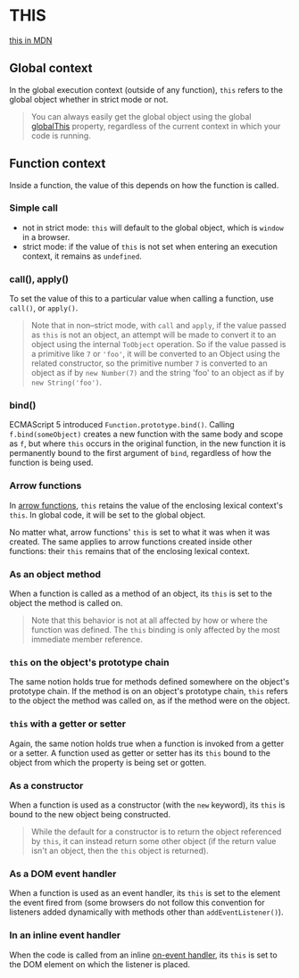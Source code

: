 # THIS

[this in MDN](https://developer.mozilla.org/en-US/docs/Web/JavaScript/Reference/Operators/this)

## Global context

In the global execution context (outside of any function), `this` refers to the global object whether in strict mode or not.

>You can always easily get the global object using the global [globalThis](https://developer.mozilla.org/en-US/docs/Web/JavaScript/Reference/Global_Objects/globalThis) property, regardless of the current context in which your code is running.

## Function context

Inside a function, the value of this depends on how the function is called.

### Simple call

- not in strict mode: `this` will default to the global object, which is `window` in a browser.
- strict mode: if the value of `this` is not set when entering an execution context, it remains as `undefined`.

### call(), apply()

To set the value of this to a particular value when calling a function, use `call()`, or `apply()`.

>Note that in non–strict mode, with `call` and `apply`, if the value passed as `this` is not an object, an attempt will be made to convert it to an object using the internal `ToObject` operation. So if the value passed is a primitive like `7` or `'foo'`, it will be converted to an Object using the related constructor, so the primitive number `7` is converted to an object as if by `new Number(7)` and the string 'foo' to an object as if by `new String('foo')`.

### bind()

ECMAScript 5 introduced `Function.prototype.bind()`. Calling `f.bind(someObject)` creates a new function with the same body and scope as `f`, but where `this` occurs in the original function, in the new function it is permanently bound to the first argument of `bind`, regardless of how the function is being used.

### Arrow functions

In [arrow functions](https://developer.mozilla.org/zh-TW/docs/Web/JavaScript/Reference/Functions/Arrow_functions), `this` retains the value of the enclosing lexical context's `this`. In global code, it will be set to the global object.

No matter what, arrow functions' `this` is set to what it was when it was created. The same applies to arrow functions created inside other functions: their `this` remains that of the enclosing lexical context.

### As an object method

When a function is called as a method of an object, its `this` is set to the object the method is called on.

>Note that this behavior is not at all affected by how or where the function was defined. The `this` binding is only affected by the most immediate member reference.

### `this` on the object's prototype chain

The same notion holds true for methods defined somewhere on the object's prototype chain. If the method is on an object's prototype chain, `this` refers to the object the method was called on, as if the method were on the object.

### `this` with a getter or setter

Again, the same notion holds true when a function is invoked from a getter or a setter. A function used as getter or setter has its `this` bound to the object from which the property is being set or gotten.

### As a constructor

When a function is used as a constructor (with the `new` keyword), its `this` is bound to the new object being constructed.

>While the default for a constructor is to return the object referenced by `this`, it can instead return some other object (if the return value isn't an object, then the `this` object is returned).

### As a DOM event handler

When a function is used as an event handler, its `this` is set to the element the event fired from (some browsers do not follow this convention for listeners added dynamically with methods other than `addEventListener()`).

### In an inline event handler

When the code is called from an inline [on-event handler](https://developer.mozilla.org/en-US/docs/Web/Guide/Events/Event_handlers), its `this` is set to the DOM element on which the listener is placed.